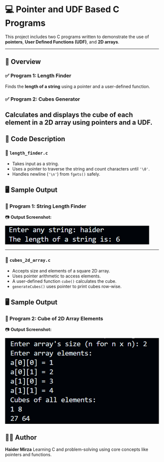 
# 💻 Pointer and UDF Based C Programs

This project includes two C programs written to demonstrate the use of **pointers**, **User Defined Functions (UDF)**, and **2D arrays**.

---

## 📌 Overview

### ✅ Program 1: Length Finder  
Finds the **length of a string** using a pointer and a user-defined function.

### ✅ Program 2: Cubes Generator  
Calculates and displays the **cube of each element** in a 2D array using pointers and a UDF.
---

## 🧠 Code Description

### 📌 `length_finder.c`

- Takes input as a string.
- Uses a pointer to traverse the string and count characters until `'\0'`.
- Handles newline (`'\n'`) from `fgets()` safely.

## 🖥️ Sample Output

### 🔹 Program 1: String Length Finder

📷 **Output Screenshot:**

<img src="../../images/String.png" >

---

### 📌 `cubes_2d_array.c`

* Accepts size and elements of a square 2D array.
* Uses pointer arithmetic to access elements.
* A user-defined function `cube()` calculates the cube.
* `generateCubes()` uses pointer to print cubes row-wise.

## 🖥️ Sample Output

### 🔹 Program 2: Cube of 2D Array Elements

📷 **Output Screenshot:**

<img src="../../images/Cubes of array.png" >


## 👨‍💻 Author

**Haider Mirza**
Learning C and problem-solving using core concepts like pointers and functions.


